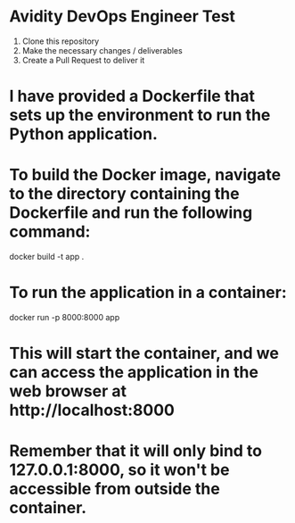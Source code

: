# Avidity DevOps Engineer Test

1. Clone this repository
2. Make the necessary changes / deliverables
3. Create a Pull Request to deliver it

# I have provided a Dockerfile that sets up the environment to run the Python application.

# To build the Docker image, navigate to the directory containing the Dockerfile and run the following command:
docker build -t app .

# To run the application in a container:
docker run -p 8000:8000 app

# This will start the container, and we can access the application in the web browser at http://localhost:8000
# Remember that it will only bind to 127.0.0.1:8000, so it won't be accessible from outside the container.
